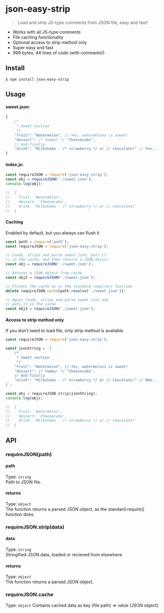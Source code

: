 # json-easy-strip
> Load and strip JS-type comments from JSON file, easy and fast!

- Works with all JS-type comments
- File caching functionality
- Optional access to strip method only
- Super easy and fast
- 999 bytes, 44 lines of code (with comments!)

## Install
```
$ npm install json-easy-strip
```

## Usage
#### sweet.json:
```js
{
	/*
	 * Sweet section
	 */
	"fruit": "Watermelon", // Yes, watermelons is sweet!
	"dessert": /* Yummy! */ "Cheesecake",
	// And finally
	"drink": "Milkshake - /* strawberry */ or // chocolate!" // Mmm...
}
```

#### index.js:
```js
const requireJSON = require('json-easy-strip');
const obj = requireJSON('./sweet.json');
console.log(obj);

//  {
//    fruit: 'Watermelon',
//    dessert: 'Cheesecake',
//    drink: 'Milkshake - /* strawberry */ or // chocolate!'
//  }

```
#### Caching
Enabled by default, but you always can flush it
```js
const path = require('path');
const requireJSON = require('json-easy-strip');

// Loads, strips and parse sweet.json, puts it
// in the cache, and then returns a JSON object
const obj = requireJSON('./sweet.json');

// Returns a JSON object from cache
const obj2 = requireJSON('./sweet.json');

// Flushes the cache as in the standard require() function
delete requireJSON.cache[path.resolve('./sweet.json')];

// Again loads, strips and parse sweet.json and
// puts it in the cache
const obj3 = requireJSON('./sweet.json');

```
#### Access to strip method only
If you don't need to load file, only strip method is avaliable
```js
const requireJSON = require('json-easy-strip');

const jsonString = `{
	/*
	 * Sweet section
	 */
	"fruit": "Watermelon", // Yes, watermelons is sweet!
	"dessert": /* Yummy! */ "Cheesecake",
	// And finally
	"drink": "Milkshake - /* strawberry */ or // chocolate!" // Mmm...
}`;

const obj = requireJSON.strip(jsonString);
console.log(obj);

//  {
//    fruit: 'Watermelon',
//    dessert: 'Cheesecake',
//    drink: 'Milkshake - /* strawberry */ or // chocolate!'
//  }
```

## API
### requireJSON(path)
#### path
Type: `string`  
Path to JSON file.

#### returns
Type: `object`  
The function returns a parsed JSON object, as the standard require() function does.

### requireJSON.strip(data)
#### data
Type: `string`  
Stringified JSON data, loaded or recieved from elsewhere.

#### returns
Type: `object`  
The function returns a parsed JSON object.

### requireJSON.cache
Type: `object`
Contains cached data as key (file path) => value (JSON object).
